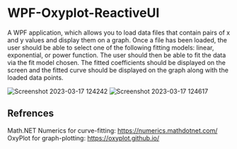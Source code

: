 # WPF-Oxyplot-ReactiveUI

A WPF application, which allows you to load data files that contain pairs of x and y values and display them on a graph. Once a file has been loaded, the user should be able to select one of the following fitting models: linear, exponential, or power function. The user should then be able to fit the data via the fit model chosen. The fitted coefficients should be displayed on the screen and the fitted curve should be displayed on the graph along with the loaded data points.

![Screenshot 2023-03-17 124242](https://user-images.githubusercontent.com/1885293/225863169-d555ed82-78d4-487f-b0a1-c8d96a4be1fb.png)
![Screenshot 2023-03-17 124617](https://user-images.githubusercontent.com/1885293/225863211-99280f6e-b1f5-4ff3-baa3-899487eb97c1.png)


## Refrences
Math.NET Numerics for curve-fitting: https://numerics.mathdotnet.com/
OxyPlot for graph-plotting: https://oxyplot.github.io/
